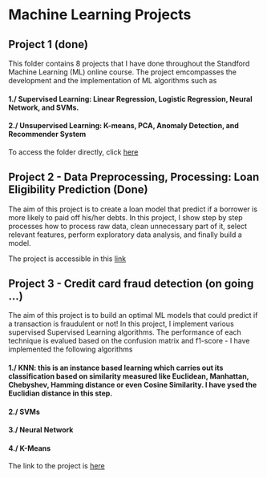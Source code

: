 # Machine Learning Projects

## Project 1 (done)
This folder contains 8 projects that I have done throughout the Standford Machine Learning (ML) online course. The project emcompasses the development and the implementation of ML algorithms such as

  #### 1./ Supervised Learning: Linear Regression, Logistic Regression, Neural Network, and SVMs. 
  #### 2./ Unsupervised Learning: K-means, PCA, Anomaly Detection, and Recommender System

To access the folder directly, click [here](https://github.com/adjanni/Machine_Learning_Projects/tree/master/8_ML_Projects_OCTAVE)

## Project 2 - Data Preprocessing, Processing: Loan Eligibility Prediction (Done)
The aim of this project is to create a loan model that predict if a borrower is more likely to paid off his/her debts. In this project, I show step by step processes how to process raw data, clean unnecessary part of it, select relevant features, perform exploratory data analysis, and finally build a model.

The project is accessible in this [link](https://github.com/adjanni/Machine_Learning_Projects/tree/master/DataPreprocessing_Predicting_Loan_Repayment)


## Project 3 - Credit card fraud detection (on going ...)
The aim of this project is to build an optimal ML models that could predict if a transaction is fraudulent or not! In this project, I implement various supervised Supervised Learning algorithms. The performance of each technique is evalued based on the confusion matrix and f1-score - I have implemented the following algorithms 
  #### 1./ KNN: this is an instance based learning which carries out its classification based on similarity measured like Euclidean, Manhattan, Chebyshev, Hamming distance or even Cosine Similarity. I have ysed the Euclidian distance in this step.
  #### 2./ SVMs
  #### 3./ Neural Network
  #### 4./ K-Means
  
The link to the project is [here](https://github.com/adjanni/Machine_Learning_Projects/tree/master/Credit_Card_Fraud_Detection)
